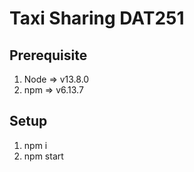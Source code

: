 # Taxi Sharing DAT251

## Prerequisite
1. Node => v13.8.0
2. npm => v6.13.7

## Setup
1. npm i
2. npm start

